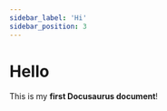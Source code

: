 ```yaml
---
sidebar_label: 'Hi'
sidebar_position: 3
---
```


# Hello

This is my **first Docusaurus document**!

